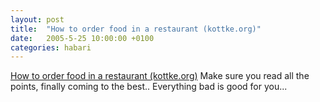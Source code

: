 ```yaml
---
layout: post
title:  "How to order food in a restaurant (kottke.org)"
date:   2005-5-25 10:00:00 +0100
categories: habari
---
```

<a href="http://www.kottke.org/05/05/how-to-order-food">How to order food in a restaurant (kottke.org)</a>
Make sure you read all the points, finally coming to the best.. Everything bad is good for you...